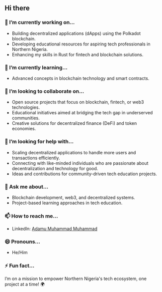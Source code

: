 ## Hi there  

### 🔭 I’m currently working on...
- Building decentralized applications (dApps) using the Polkadot blockchain.
- Developing educational resources for aspiring tech professionals in Northern Nigeria.
- Enhancing my skills in Rust for fintech and blockchain solutions.

### 🌱 I’m currently learning...
- Advanced concepts in blockchain technology and smart contracts.

### 👯 I’m looking to collaborate on...
- Open source projects that focus on blockchain, fintech, or web3 technologies.
- Educational initiatives aimed at bridging the tech gap in underserved communities.
- Creative solutions for decentralized finance (DeFi) and token economies.

### 🤔 I’m looking for help with...
- Scaling decentralized applications to handle more users and transactions efficiently.
- Connecting with like-minded individuals who are passionate about decentralization and technology for good.
- Ideas and contributions for community-driven tech education projects.

### 💬 Ask me about...
- Blockchain development, web3, and decentralized systems.
- Project-based learning approaches in tech education.

### 📫 How to reach me...
- LinkedIn: [Adamu Muhammad Muhammad](https://www.linkedin.com/in/adamu-muhammad-muhammad/)

### 😄 Pronouns...
- He/Him

### ⚡ Fun fact...
I’m on a mission to empower Northern Nigeria's tech ecosystem, one project at a time! 🌍

